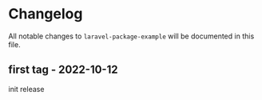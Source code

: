# Changelog

All notable changes to `laravel-package-example` will be documented in this file.

## first tag - 2022-10-12

init release
